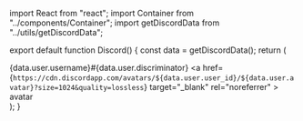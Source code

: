 import React from "react";
import Container from "../components/Container";
import getDiscordData from "../utils/getDiscordData";

export default function Discord() {
  const data = getDiscordData();
  return (
    <Container>
      <div className="flex justify-center items-center flex-row gap-4">
        {data.user.username}#{data.user.discriminator}
        <a
          href={`https://cdn.discordapp.com/avatars/${data.user.user_id}/${data.user.avatar}?size=1024&quality=lossless`}
          target="_blank"
          rel="noreferrer"
        >
          avatar
        </a>
      </div>
    </Container>
  );
}
